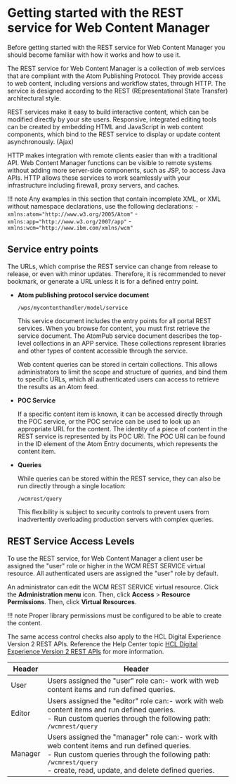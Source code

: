 # Getting started with the REST service for Web Content Manager

Before getting started with the REST service for Web Content Manager you should become familiar with how it works and how to use it.

The REST service for Web Content Manager is a collection of web services that are compliant with the Atom Publishing Protocol. They provide access to web content, including versions and workflow states, through HTTP. The service is designed according to the REST \(REpresentational State Transfer\) architectural style.

REST services make it easy to build interactive content, which can be modified directly by your site users. Responsive, integrated editing tools can be created by embedding HTML and JavaScript in web content components, which bind to the REST service to display or update content asynchronously. \(Ajax\)

HTTP makes integration with remote clients easier than with a traditional API. Web Content Manager functions can be visible to remote systems without adding more server-side components, such as JSP, to access Java APIs. HTTP allows these services to work seamlessly with your infrastructure including firewall, proxy servers, and caches.

!!! note
    Any examples in this section that contain incomplete XML, or XML without namespace declarations, use the following declarations:
    -   `xmlns:atom="http://www.w3.org/2005/Atom"`
    -   `xmlns:app="http://www.w3.org/2007/app"`
    -   `xmlns:wcm="http://www.ibm.com/xmlns/wcm"`

## Service entry points

The URLs, which comprise the REST service can change from release to release, or even with minor updates. Therefore, it is recommended to never bookmark, or generate a URL unless it is for a defined entry point.

-   **Atom publishing protocol service document**

    ```
    /wps/mycontenthandler/model/service
    ```

    This service document includes the entry points for all portal REST services. When you browse for content, you must first retrieve the service document. The AtomPub service document describes the top-level collections in an APP service. These collections represent libraries and other types of content accessible through the service.

    Web content queries can be stored in certain collections. This allows administrators to limit the scope and structure of queries, and bind them to specific URLs, which all authenticated users can access to retrieve the results as an Atom feed.

-   **POC Service**

    If a specific content item is known, it can be accessed directly through the POC service, or the POC service can be used to look up an appropriate URL for the content. The identity of a piece of content in the REST service is represented by its POC URI. The POC URI can be found in the ID element of the Atom Entry documents, which represents the content item.

-   **Queries**

    While queries can be stored within the REST service, they can also be run directly through a single location:

    ```
    /wcmrest/query
    ```

    This flexibility is subject to security controls to prevent users from inadvertently overloading production servers with complex queries.


## REST Service Access Levels

To use the REST service, for Web Content Manager a client user be assigned the "user" role or higher in the WCM REST SERVICE virtual resource. All authenticated users are assigned the "user" role by default.

An administrator can edit the WCM REST SERVICE virtual resource. Click the **Administration menu** icon. Then, click **Access** \> **Resource Permissions**. Then, click **Virtual Resources**.

!!! note
    Proper library permissions must be configured to be able to create the content.

The same access control checks also apply to the HCL Digital Experience Version 2 REST APIs. Reference the Help Center topic [HCL Digital Experience Version 2 REST APIs](https://help.hcltechsw.com/digital-experience/8.5/wcm/dx_v2_rest_api.html) for more information.

|Header|Header|
|------|------|
|User|Users assigned the "user" role can:-   work with web content items and run defined queries.|
|Editor|Users assigned the "editor" role can:-   work with web content items and run defined queries. <br>-   Run custom queries through the following path: `/wcmrest/query`|
|Manager|Users assigned the "manager" role can:-   work with web content items and run defined queries. <br>-   Run custom queries through the following path: `/wcmrest/query` <br>-   create, read, update, and delete defined queries.|


